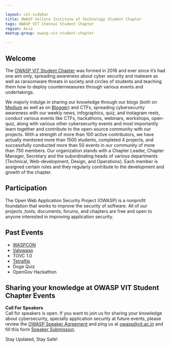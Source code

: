 ```yaml
---

layout: col-sidebar
title: OWASP Vellore Institute of Technology Student Chapter
tags: OWASP VIT Chennai Student Chapter
region: Asia
meetup-group: owasp-vit-student-chapter

---
```


## Welcome
The [OWASP VIT Student Chapter](https://owaspvit.com) was formed in 2016 and ever since it’s had one aim only, spreading awareness about cyber security and malware as well as ransomware threats in society and circles of students and teaching them how to deploy countermeasures through various events and undertakings. 

We majorly indulge in sharing our knowledge through our blogs (both on [Medium](https://medium.owaspvit.com/) as well as on [Blogger](https://blog.owaspvit.com/)) and CTFs, spreading cybersecurity awareness with our weekly news, infographics, quiz, and instagram reels, conduct various events like CTFs, hackathons, webinars, workshops, open-quiz, along with various other cybersecurity events and most importantly learn together and contribute to the open-source community with our projects.
With a strength of more than 100 active contributors, we have actually mentored more than 1500 students, completed 4 projects, and successfully conducted more than 50 events in our community of more than 750 members. Our organization stands with a Chapter Leader, Chapter Manager, Secretary and the subordinating heads of various departments (Technical, Web-development, Design, and Operations). Each member is assigned certain roles and they regularly contribute to the development and growth of the chapter.

## Participation
The Open Web Application Security Project (OWASP) is a nonprofit foundation that works to improve the security of software. All of our projects ,tools, documents, forums, and chapters are free and open to anyone interested in improving application security. 

## Past Events
<ul><li><a href="https://owaspvit.com/waspcon/">WASPCON</a></li><li><a href="https://owaspvit.com/valowasp/">Valowasp</a></li><li>TOVC 1.0</li><li><a href="https://tetraflip.owaspvit.com/">Tetraflip</a></li><li>Doge Quiz</li><li>OpenGov Hackathon</li></ul>

## Sharing your knowledge at OWASP VIT Student Chapter Events
<b>Call For Speakers</b><br>
Call for speakers is open. If you want to join us for sharing your knowledge about cybersecurity, specially application security at future events, please review the [OWASP Speaker Agreement](https://owasp.org/www-policy/legal/speaker-agreement) and ping us at <a>owasp@vit.ac.in</a> and fill this form [Speaker Submission](https://docs.google.com/forms/d/e/1FAIpQLSdAaGIcS1KC-9y-mv_DorSkxeSjN9mRxNBqibSEWXRzoihV0w/viewform).

Stay Updated, Stay Safe!